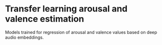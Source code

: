 # Transfer learning arousal and valence estimation

Models trained for regression of arousal and valence values based on deep audio embeddings.

